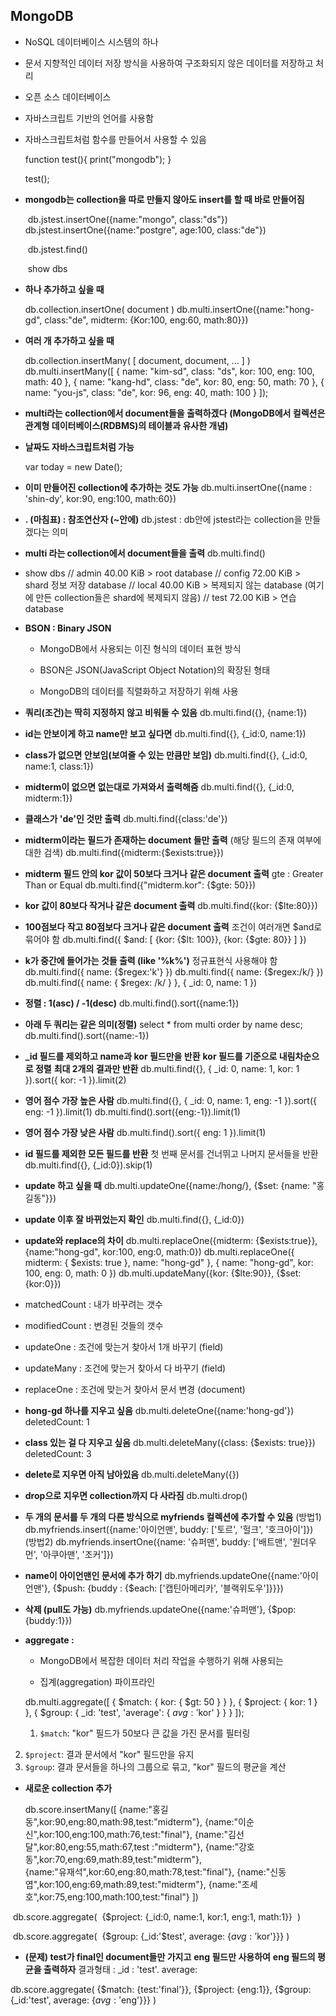 ## MongoDB



- NoSQL 데이터베이스 시스템의 하나

- 문서 지향적인 데이터 저장 방식을 사용하여 구조화되지 않은 데이터를 저장하고 처리

- 오픈 소스 데이터베이스

- 자바스크립트 기반의 언어를 사용함

- 자바스크립트처럼 함수를 만들어서 사용할 수 있음

  function test(){
  print("mongodb");
  }

  test();





- **mongodb는 collection을 따로 만들지 않아도 insert를 할 때 바로 만들어짐**

  ​	db.jstest.insertOne({name:"mongo", class:"ds"})
  ​	db.jstest.insertOne({name:"postgre", age:100, class:"de"})

  ​	db.jstest.find()

  ​	show dbs

  



- **하나 추가하고 싶을 때**

  db.collection.insertOne( document )
  db.multi.insertOne({name:"hong-gd", class:"de", midterm: {Kor:100, eng:60, math:80}})





- **여러 개 추가하고 싶을 때**

  db.collection.insertMany( [  document, document, ...      ]  )
  db.multi.insertMany([
    { name: "kim-sd", class: "ds", kor: 100, eng: 100, math: 40 },
    { name: "kang-hd", class: "de", kor: 80, eng: 50, math: 70 },
    { name: "you-js", class: "de", kor: 96, eng: 40, math: 100 }
  ]);
  
  



- **multi라는 collection에서 document들을 출력하겠다**
  **(MongoDB에서 컬렉션은 관계형 데이터베이스(RDBMS)의 테이블과 유사한 개념)**
  
  



- **날짜도 자바스크립트처럼 가능**

  var today = new Date();

  

  

- **이미 만들어진 collection에 추가하는 것도 가능**
  db.multi.insertOne({name : 'shin-dy', kor:90, eng:100, math:60})
  
  



- **. (마침표) : 참조연산자 (~안에)**
  db.jstest : db안에 jstest라는 collection을 만들겠다는 의미
  
  



- **multi 라는 collection에서 document들을 출력**
  db.multi.find()

  

  
  
- show dbs
  // admin   40.00 KiB > root database
  // config  72.00 KiB > shard 정보 저장 database
  // local   40.00 KiB > 복제되지 않는 database 
  (여기에 만든 collection들은 shard에 복제되지 않음)
  // test    72.00 KiB > 연습 database
  
  



- **BSON : Binary JSON**
  - MongoDB에서 사용되는 이진 형식의 데이터 표현 방식
  
  - BSON은 JSON(JavaScript Object Notation)의 확장된 형태
  
  - MongoDB의 데이터를 직렬화하고 저장하기 위해 사용
  
    



- **쿼리(조건)는 딱히 지정하지 않고 비워둘 수 있음**
  db.multi.find({}, {name:1})
  
  



- **id는 안보이게 하고 name만 보고 싶다면**
  db.multi.find({}, {_id:0, name:1})
  
  



- **class가 없으면 안보임(보여줄 수 있는 만큼만 보임)**
  db.multi.find({}, {_id:0, name:1, class:1})
  
  



- **midterm이 없으면 없는대로 가져와서 출력해줌**
  db.multi.find({}, {_id:0, midterm:1})
  
  



- **클래스가 'de'인 것만 출력**
  db.multi.find({class:'de'})
  
  



- **midterm이라는 필드가 존재하는 document 들만 출력**
  (해당 필드의 존재 여부에 대한 검색)
  db.multi.find({midterm:{$exists:true}})
  
  



- **midterm 필드 안의 kor 값이 50보다 크거나 같은 document 출력**
  gte : Greater Than or Equal
  db.multi.find({"midterm.kor": {$gte: 50}})
  
  



- **kor 값이 80보다 작거나 같은 document 출력**
  db.multi.find({kor: {$lte:80}})
  
  



- **100점보다 작고 80점보다 크거나 같은 document 출력**
  조건이 여러개면 $and로 묶어야 함
  db.multi.find({ $and: [ {kor: {$lt: 100}}, {kor: {$gte: 80}} ] })
  
  



- **k가 중간에 들어가는 것들 출력 (like '%k%')**
  정규표현식 사용해야 함
  db.multi.find({ name: {$regex:'k'} })
  db.multi.find({ name: {$regex:/k/} })
  db.multi.find({ name: { $regex: /k/ } }, { _id: 0, name: 1 })
  
  



- **정렬 : 1(asc) / -1(desc)**
  db.multi.find().sort({name:1})

  
  
  
  
- **아래 두 쿼리는 같은 의미(정렬)**
  select * from multi order by name desc;
  db.multi.find().sort({name:-1})
  
  



-  **_id 필드를 제외하고 name과 kor 필드만을 반환**
  **kor 필드를 기준으로 내림차순으로 정렬**
  **최대 2개의 결과만 반환**
  db.multi.find({}, { _id: 0, name: 1, kor: 1 }).sort({ kor: -1 }).limit(2)

  

  
  
- **영어 점수 가장 높은 사람**
  db.multi.find({}, { _id: 0, name: 1, eng: -1 }).sort({ eng: -1 }).limit(1)
  db.multi.find().sort({eng:-1}).limit(1)
  
  



- **영어 점수 가장 낮은 사람**
  db.multi.find().sort({ eng: 1 }).limit(1)
  
  



- **id 필드를 제외한 모든 필드를 반환**
  첫 번째 문서를 건너뛰고 나머지 문서들을 반환
  db.multi.find({}, {_id:0}).skip(1)
  
  



- **update 하고 싶을 때**
  db.multi.updateOne({name:/hong/}, {$set: {name: "홍길동"}})
  
  



- **update 이후 잘 바뀌었는지 확인**
  db.multi.find({}, {_id:0})
  
  



- **update와 replace의 차이**
  db.multi.replaceOne({midterm: {$exists:true}}, {name:"hong-gd", kor:100, eng:0, math:0})
  db.multi.replaceOne({ midterm: { $exists: true }, name: "hong-gd" }, { name: "hong-gd", kor: 100, eng: 0, math: 0 })
  db.multi.updateMany({kor: {$lte:90}}, {$set: {kor:0}})
  
  
  
  


- matchedCount : 내가 바꾸려는 갯수

- modifiedCount : 변경된 것들의 갯수

  

  

- updateOne : 조건에 맞는거 찾아서 1개 바꾸기 (field)
  
- updateMany : 조건에 맞는거 찾아서 다 바꾸기 (field)
  
- replaceOne : 조건에 맞는거 찾아서 문서 변경 (document)
  
  

  
  
- **hong-gd 하나를 지우고 싶음**
  db.multi.deleteOne({name:'hong-gd'})
  deletedCount: 1

  

  
  
- **class 있는 걸 다 지우고 싶음**
  db.multi.deleteMany({class: {$exists: true}})
  deletedCount: 3

  

  
  
- **delete로 지우면 아직 남아있음**
  db.multi.deleteMany({})

  

  
  
- **drop으로 지우면 collection까지 다 사라짐**
  db.multi.drop()

  

  
  
- **두 개의 문서를 두 개의 다른 방식으로 myfriends 컬렉션에 추가할 수 있음**
  (방법1) db.myfriends.insert({name:'아이언맨', buddy: ['토르', '헐크', '호크아이']})
  (방법2) db.myfriends.insertOne({name: '슈퍼맨', buddy: ['배트맨', '원더우먼', '아쿠아맨', '조커']})
  
  



- **name이 아이언맨인 문서에 추가 하기**
  db.myfriends.updateOne({name:'아이언맨'}, {$push: {buddy : {$each: ['캡틴아메리카', '블랙위도우']}}})
  
  



- **삭제 (pull도 가능)**
  db.myfriends.updateOne({name:'슈퍼맨'}, {$pop: {buddy:1}})
  
  



- **aggregate :**

  - MongoDB에서 복잡한 데이터 처리 작업을 수행하기 위해 사용되는 

  - 집계(aggregation) 파이프라인

    
  
    
  
  db.multi.aggregate([
    { $match: { kor: { $gt: 50 } } },
    { $project: { kor: 1 } },
  { $group: { _id: 'test', 'average': { $avg: '$kor' } } }
  ]);

  

  1. `$match`: "kor" 필드가 50보다 큰 값을 가진 문서를 필터링
2. `$project`: 결과 문서에서 "kor" 필드만을 유지
  3. `$group`: 결과 문서들을 하나의 그룹으로 묶고, "kor" 필드의 평균을 계산





- **새로운 collection 추가**

  db.score.insertMany([
     {name:"홍길동",kor:90,eng:80,math:98,test:"midterm"},
     {name:"이순신",kor:100,eng:100,math:76,test:"final"},
     {name:"김선달",kor:80,eng:55,math:67,test :"midterm"},
     {name:"강호동",kor:70,eng:69,math:89,test:"midterm"},   
     {name:"유재석",kor:60,eng:80,math:78,test:"final"},
     {name:"신동엽",kor:100,eng:69,math:89,test:"midterm"},
     {name:"조세호",kor:75,eng:100,math:100,test:"final"}
  ])



​	db.score.aggregate(
​	{$project: {_id:0, name:1, kor:1, eng:1, math:1}}
​	)

​	db.score.aggregate(
​	{$group: {_id:'$test', average: {$avg: '$kor'}}}
​	)





 - **(문제) test가 final인 document들만 가지고**
  **eng 필드만 사용하여**
  **eng 필드의 평균을 출력하자**
  결과형태 : _id : 'test'. average:

  db.score.aggregate(
  {$match: {test:'final'}},
  {$project: {eng:1}},
  {$group: {_id:'test', average: {$avg: '$eng'}}}
  )